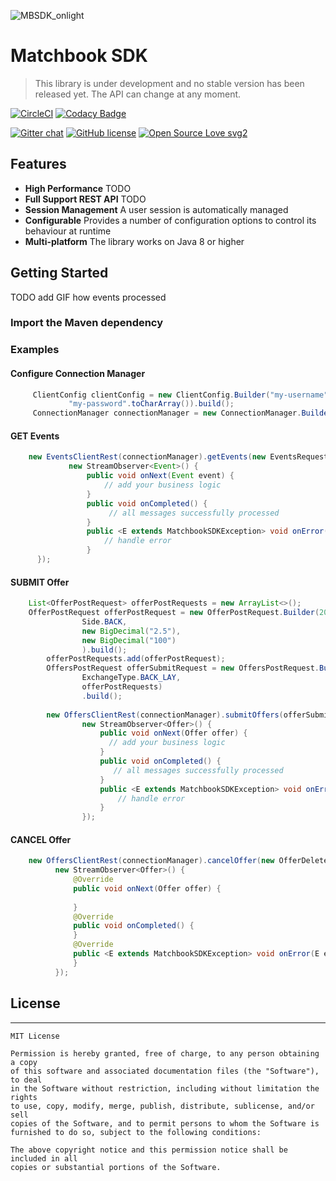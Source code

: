 ![MBSDK_onlight](https://user-images.githubusercontent.com/4140597/66038798-0868d600-e50b-11e9-9055-b51e5f9f5779.png)
# Matchbook SDK

> This library is under development and no stable version has been released yet.
> The API can change at any moment.

[![CircleCI](https://circleci.com/gh/matchbook-technology/matchbook-sdk.svg?style=svg)](https://circleci.com/gh/matchbook-technology/matchbook-sdk)
[![Codacy Badge](https://api.codacy.com/project/badge/Grade/f91f929fa3184482abb2704f98615f46)](https://www.codacy.com/app/volkodav_s/matchbook-sdk?utm_source=github.com&amp;utm_medium=referral&amp;utm_content=volkodavs/matchbook-sdk&amp;utm_campaign=Badge_Grade)

[![Gitter chat](https://badges.gitter.im/gitterHQ/gitter.png)](https://gitter.im/matchbook-sdk/community)
[![GitHub license](https://img.shields.io/github/license/Naereen/StrapDown.js.svg)](https://github.com/Naereen/StrapDown.js/blob/master/LICENSE)
[![Open Source Love svg2](https://badges.frapsoft.com/os/v2/open-source.svg?v=103)](https://github.com/ellerbrock/open-source-badges/)

## Features

* **High Performance** TODO
* **Full Support REST API** TODO
* **Session Management** A user session is automatically managed
* **Configurable** Provides a number of configuration options to control its behaviour at runtime
* **Multi-platform** The library works on Java 8 or higher

## Getting Started

TODO add GIF how events processed 

### Import the Maven dependency 

### Examples

#### Configure Connection Manager

```java 
     ClientConfig clientConfig = new ClientConfig.Builder("my-username".toCharArray(),
             "my-password".toCharArray()).build();
     ConnectionManager connectionManager = new ConnectionManager.Builder(clientConfig).build();
```

#### GET Events 

```java
    new EventsClientRest(connectionManager).getEvents(new EventsRequest.Builder().build(),
             new StreamObserver<Event>() {
                 public void onNext(Event event) {
                     // add your business logic
                 }
                 public void onCompleted() {
                      // all messages successfully processed 
                 }
                 public <E extends MatchbookSDKException> void onError(E e) {
                     // handle error 
                 }
      });
```

#### SUBMIT Offer

```java
    List<OfferPostRequest> offerPostRequests = new ArrayList<>();
    OfferPostRequest offerPostRequest = new OfferPostRequest.Builder(2020L,
                Side.BACK,
                new BigDecimal("2.5"),
                new BigDecimal("100")
                ).build();
        offerPostRequests.add(offerPostRequest);
        OffersPostRequest offerSubmitRequest = new OffersPostRequest.Builder(OddsType.DECIMAL,
                ExchangeType.BACK_LAY,
                offerPostRequests)
                .build();
    
        new OffersClientRest(connectionManager).submitOffers(offerSubmitRequest,
                new StreamObserver<Offer>() {
                    public void onNext(Offer offer) {
                      // add your business logic
                    }
                    public void onCompleted() {
                       // all messages successfully processed 
                    }
                    public <E extends MatchbookSDKException> void onError(E e) {
                        // handle error 
                    }
                });
````

#### CANCEL Offer

```java
    new OffersClientRest(connectionManager).cancelOffer(new OfferDeleteRequest.Builder(1000L).build(),
          new StreamObserver<Offer>() {
              @Override
              public void onNext(Offer offer) {
                  
              }
              @Override
              public void onCompleted() {
              }
              @Override
              public <E extends MatchbookSDKException> void onError(E e) {
              }
          });
```

## License
-------
    MIT License
    
    Permission is hereby granted, free of charge, to any person obtaining a copy
    of this software and associated documentation files (the "Software"), to deal
    in the Software without restriction, including without limitation the rights
    to use, copy, modify, merge, publish, distribute, sublicense, and/or sell
    copies of the Software, and to permit persons to whom the Software is
    furnished to do so, subject to the following conditions:
    
    The above copyright notice and this permission notice shall be included in all
    copies or substantial portions of the Software.
